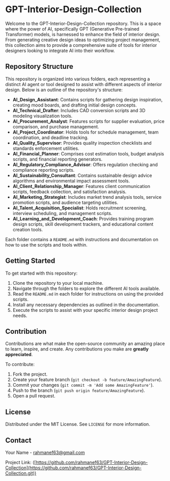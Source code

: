 # GPT-Interior-Design-Collection

Welcome to the GPT-Interior-Design-Collection repository. This is a space where the power of AI, specifically GPT (Generative Pre-trained Transformer) models, is harnessed to enhance the field of interior design. From generating creative design ideas to optimizing project management, this collection aims to provide a comprehensive suite of tools for interior designers looking to integrate AI into their workflow.

## Repository Structure

This repository is organized into various folders, each representing a distinct AI agent or tool designed to assist with different aspects of interior design. Below is an outline of the repository's structure:

- **AI_Design_Assistant**: Contains scripts for gathering design inspiration, creating mood boards, and drafting initial design concepts.
- **AI_Technical_Drafter**: Includes CAD conversion scripts and 3D modeling visualization tools.
- **AI_Procurement_Analyst**: Features scripts for supplier evaluation, price comparison, and purchase management.
- **AI_Project_Coordinator**: Holds tools for schedule management, team coordination, and deadline tracking.
- **AI_Quality_Supervisor**: Provides quality inspection checklists and standards enforcement utilities.
- **AI_Financial_Planner**: Comprises cost estimation tools, budget analysis scripts, and financial reporting generators.
- **AI_Regulatory_Compliance_Advisor**: Offers regulation checking and compliance reporting scripts.
- **AI_Sustainability_Consultant**: Contains sustainable design advice algorithms and environmental impact assessment tools.
- **AI_Client_Relationship_Manager**: Features client communication scripts, feedback collection, and satisfaction analysis.
- **AI_Marketing_Strategist**: Includes market trend analysis tools, service promotion scripts, and audience targeting utilities.
- **AI_Talent_Acquisition_Specialist**: Holds recruitment screening, interview scheduling, and management scripts.
- **AI_Learning_and_Development_Coach**: Provides training program design scripts, skill development trackers, and educational content creation tools.

Each folder contains a `README.md` with instructions and documentation on how to use the scripts and tools within.

## Getting Started

To get started with this repository:

1. Clone the repository to your local machine.
2. Navigate through the folders to explore the different AI tools available.
3. Read the `README.md` in each folder for instructions on using the provided scripts.
4. Install any necessary dependencies as outlined in the documentation.
5. Execute the scripts to assist with your specific interior design project needs.

## Contribution

Contributions are what make the open-source community an amazing place to learn, inspire, and create. Any contributions you make are **greatly appreciated**.

To contribute:

1. Fork the project.
2. Create your feature branch (`git checkout -b feature/AmazingFeature`).
3. Commit your changes (`git commit -m 'Add some AmazingFeature'`).
4. Push to the branch (`git push origin feature/AmazingFeature`).
5. Open a pull request.

## License

Distributed under the MIT License. See `LICENSE` for more information.

## Contact

Your Name - rahmanef63@gmail.com

Project Link: ([https://github.com/rahmanef63/GPT-Interior-Design-Collection](https://github.com/rahmanef63/GPT-Interior-Design-Collection.git))
